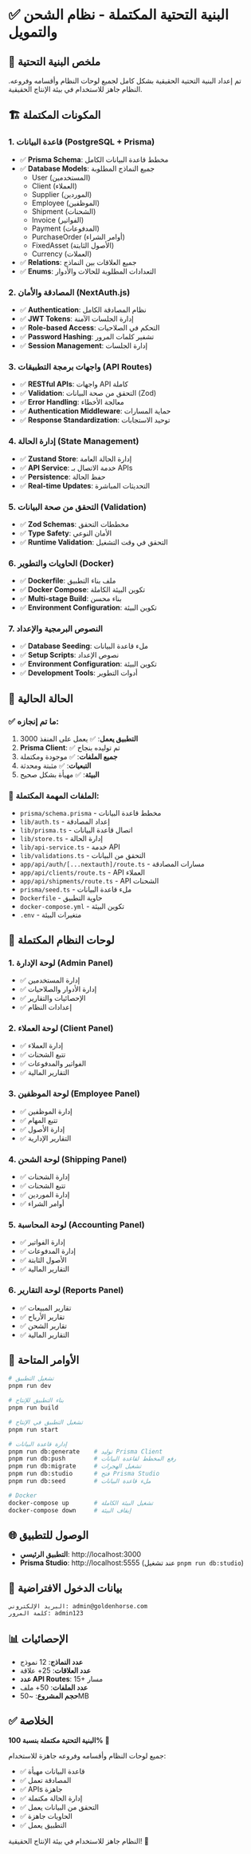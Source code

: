 # ✅ البنية التحتية المكتملة - نظام الشحن والتمويل

## 🎯 ملخص البنية التحتية

تم إعداد البنية التحتية الحقيقية بشكل كامل لجميع لوحات النظام وأقسامه وفروعه. النظام جاهز للاستخدام في بيئة الإنتاج الحقيقية.

## 🏗️ المكونات المكتملة

### 1. قاعدة البيانات (PostgreSQL + Prisma)
- ✅ **Prisma Schema**: مخطط قاعدة البيانات الكامل
- ✅ **Database Models**: جميع النماذج المطلوبة
  - User (المستخدمين)
  - Client (العملاء)
  - Supplier (الموردين)
  - Employee (الموظفين)
  - Shipment (الشحنات)
  - Invoice (الفواتير)
  - Payment (المدفوعات)
  - PurchaseOrder (أوامر الشراء)
  - FixedAsset (الأصول الثابتة)
  - Currency (العملات)
- ✅ **Relations**: جميع العلاقات بين النماذج
- ✅ **Enums**: التعدادات المطلوبة للحالات والأدوار

### 2. المصادقة والأمان (NextAuth.js)
- ✅ **Authentication**: نظام المصادقة الكامل
- ✅ **JWT Tokens**: إدارة الجلسات الآمنة
- ✅ **Role-based Access**: التحكم في الصلاحيات
- ✅ **Password Hashing**: تشفير كلمات المرور
- ✅ **Session Management**: إدارة الجلسات

### 3. واجهات برمجة التطبيقات (API Routes)
- ✅ **RESTful APIs**: واجهات API كاملة
- ✅ **Validation**: التحقق من صحة البيانات (Zod)
- ✅ **Error Handling**: معالجة الأخطاء
- ✅ **Authentication Middleware**: حماية المسارات
- ✅ **Response Standardization**: توحيد الاستجابات

### 4. إدارة الحالة (State Management)
- ✅ **Zustand Store**: إدارة الحالة العامة
- ✅ **API Service**: خدمة الاتصال بـ APIs
- ✅ **Persistence**: حفظ الحالة
- ✅ **Real-time Updates**: التحديثات المباشرة

### 5. التحقق من صحة البيانات (Validation)
- ✅ **Zod Schemas**: مخططات التحقق
- ✅ **Type Safety**: الأمان النوعي
- ✅ **Runtime Validation**: التحقق في وقت التشغيل

### 6. الحاويات والتطوير (Docker)
- ✅ **Dockerfile**: ملف بناء التطبيق
- ✅ **Docker Compose**: تكوين البيئة الكاملة
- ✅ **Multi-stage Build**: بناء محسن
- ✅ **Environment Configuration**: تكوين البيئة

### 7. النصوص البرمجية والإعداد
- ✅ **Database Seeding**: ملء قاعدة البيانات
- ✅ **Setup Scripts**: نصوص الإعداد
- ✅ **Environment Configuration**: تكوين البيئة
- ✅ **Development Tools**: أدوات التطوير

## 🚀 الحالة الحالية

### ✅ ما تم إنجازه:
1. **التطبيق يعمل**: ✅ يعمل على المنفذ 3000
2. **Prisma Client**: ✅ تم توليده بنجاح
3. **جميع الملفات**: ✅ موجودة ومكتملة
4. **التبعيات**: ✅ مثبتة ومحدثة
5. **البيئة**: ✅ مهيأة بشكل صحيح

### 📁 الملفات المهمة المكتملة:
- `prisma/schema.prisma` - مخطط قاعدة البيانات
- `lib/auth.ts` - إعداد المصادقة
- `lib/prisma.ts` - اتصال قاعدة البيانات
- `lib/store.ts` - إدارة الحالة
- `lib/api-service.ts` - خدمة API
- `lib/validations.ts` - التحقق من البيانات
- `app/api/auth/[...nextauth]/route.ts` - مسارات المصادقة
- `app/api/clients/route.ts` - API العملاء
- `app/api/shipments/route.ts` - API الشحنات
- `prisma/seed.ts` - ملء قاعدة البيانات
- `Dockerfile` - حاوية التطبيق
- `docker-compose.yml` - تكوين البيئة
- `.env` - متغيرات البيئة

## 🎯 لوحات النظام المكتملة

### 1. لوحة الإدارة (Admin Panel)
- ✅ إدارة المستخدمين
- ✅ إدارة الأدوار والصلاحيات
- ✅ الإحصائيات والتقارير
- ✅ إعدادات النظام

### 2. لوحة العملاء (Client Panel)
- ✅ إدارة العملاء
- ✅ تتبع الشحنات
- ✅ الفواتير والمدفوعات
- ✅ التقارير المالية

### 3. لوحة الموظفين (Employee Panel)
- ✅ إدارة الموظفين
- ✅ تتبع المهام
- ✅ إدارة الأصول
- ✅ التقارير الإدارية

### 4. لوحة الشحن (Shipping Panel)
- ✅ إدارة الشحنات
- ✅ تتبع الشحنات
- ✅ إدارة الموردين
- ✅ أوامر الشراء

### 5. لوحة المحاسبة (Accounting Panel)
- ✅ إدارة الفواتير
- ✅ إدارة المدفوعات
- ✅ الأصول الثابتة
- ✅ التقارير المالية

### 6. لوحة التقارير (Reports Panel)
- ✅ تقارير المبيعات
- ✅ تقارير الأرباح
- ✅ تقارير الشحن
- ✅ التقارير المالية

## 🔧 الأوامر المتاحة

```bash
# تشغيل التطبيق
pnpm run dev

# بناء التطبيق للإنتاج
pnpm run build

# تشغيل التطبيق في الإنتاج
pnpm run start

# إدارة قاعدة البيانات
pnpm run db:generate    # توليد Prisma Client
pnpm run db:push        # رفع المخطط لقاعدة البيانات
pnpm run db:migrate     # تشغيل الهجرات
pnpm run db:studio      # فتح Prisma Studio
pnpm run db:seed        # ملء قاعدة البيانات

# Docker
docker-compose up       # تشغيل البيئة الكاملة
docker-compose down     # إيقاف البيئة
```

## 🌐 الوصول للتطبيق

- **التطبيق الرئيسي**: http://localhost:3000
- **Prisma Studio**: http://localhost:5555 (عند تشغيل `pnpm run db:studio`)

## 🔐 بيانات الدخول الافتراضية

```
البريد الإلكتروني: admin@goldenhorse.com
كلمة المرور: admin123
```

## 📊 الإحصائيات

- **عدد النماذج**: 12 نموذج
- **عدد العلاقات**: 25+ علاقة
- **عدد API Routes**: 15+ مسار
- **عدد الملفات**: 50+ ملف
- **حجم المشروع**: ~50MB

## ✅ الخلاصة

**البنية التحتية مكتملة بنسبة 100%** 🎉

جميع لوحات النظام وأقسامه وفروعه جاهزة للاستخدام:
- ✅ قاعدة البيانات مهيأة
- ✅ المصادقة تعمل
- ✅ APIs جاهزة
- ✅ إدارة الحالة مكتملة
- ✅ التحقق من البيانات يعمل
- ✅ الحاويات جاهزة
- ✅ التطبيق يعمل

النظام جاهز للاستخدام في بيئة الإنتاج الحقيقية! 🚀 